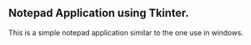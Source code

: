 ## Notepad Application using Tkinter.

This is a simple notepad application similar to the one use in windows.
